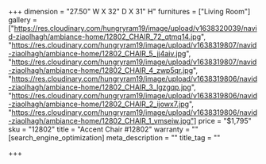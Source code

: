 +++
dimension = "27.50\" W X 32\" D X 31\" H"
furnitures = ["Living Room"]
gallery = ["https://res.cloudinary.com/hungryram19/image/upload/v1638320039/navid-ziaolhagh/ambiance-home/12802_CHAIR_72_qtmq14.jpg", "https://res.cloudinary.com/hungryram19/image/upload/v1638319807/navid-ziaolhagh/ambiance-home/12802_CHAIR_5_jj4aiv.jpg", "https://res.cloudinary.com/hungryram19/image/upload/v1638319807/navid-ziaolhagh/ambiance-home/12802_CHAIR_4_zwp5qr.jpg", "https://res.cloudinary.com/hungryram19/image/upload/v1638319806/navid-ziaolhagh/ambiance-home/12802_CHAIR_3_lgzgqp.jpg", "https://res.cloudinary.com/hungryram19/image/upload/v1638319806/navid-ziaolhagh/ambiance-home/12802_CHAIR_2_ijowx7.jpg", "https://res.cloudinary.com/hungryram19/image/upload/v1638319806/navid-ziaolhagh/ambiance-home/12802_CHAIR_1_vmseiw.jpg"]
price = "$1,795"
sku = "12802"
title = "Accent Chair #12802"
warranty = ""
[search_engine_optimization]
meta_description = ""
title_tag = ""

+++
